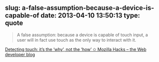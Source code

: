 slug: a-false-assumption-because-a-device-is-capable-of
date: 2013-04-10 13:50:13
type: quote
---

> A false assumption: because a device is capable of touch input, a user will in fact use touch as the only way to interact with it.

[Detecting touch: it’s the ‘why’, not the ‘how’ ✩ Mozilla Hacks – the Web developer blog](https://hacks.mozilla.org/2013/04/detecting-touch-its-the-why-not-the-how/)
